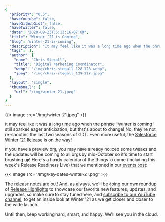 ```yaml
---
{
  "priority": "0.5",
  "haveYoutube": false,
  "haveGithubGist": false,
  "haveTwitter": false,
  "date": "2020-09-23T15:13:16-07:00",
  "title": "Winter ’21 is Coming",
  "Slug": "winter-21-is-coming",
  "description": "It may feel like it was a long time ago when the phrase “Winter is coming” still sparked eager anticipation, but that’s about to change…",
  "tags": [],
  "author": {
    "name": "Chris Stegall",
    "title": "Digital Marketing Coordinator",
    "webp": "/img/chris-stegall_128-128.webp",
    "jpeg": "/img/chris-stegall_128-128.jpeg"
  },
  "layout": "single",
  "thumbnail": {
    "url": "/img/winter-21.jpeg"
  }
}
---
```


{{< image src="/img/winter-21.jpeg" >}}

It may feel like it was a long time ago when the phrase "Winter is coming" still sparked eager anticipation, but that's about to change! No, they're not re-shooting the last two seasons of GOT. Even more useful, the [Salesforce Winter '21 Release](https://releasenotes.docs.salesforce.com/en-us/winter21/release-notes/rn_other_resources.htm) is on the way!

If you have a preview org, you may have already noticed some tweaks and the updates will be coming to all orgs by mid-October so it's time to start brushing up! Here's a handy calendar of the things to come (including this week's Release Readiness Live) that we mentioned in our [events post](https://medium.com/creme-de-la-crm/mark-your-calendars-best-upcoming-events-september-21-2020-september-25-2020-3ca4ba233b8b):

{{< image src="/img/key-dates-winter-21.png" >}}

The [release notes](https://releasenotes.docs.salesforce.com/en-us/winter21/release-notes/rn_other_resources.htm) are out! And, as always, we'll be doing our own roundup of [Release Highlights](https://medium.com/creme-de-la-crm/tagged/release-highlights) to showcase our favorite new features, updates, and upgrades, so make sure to stay tuned here, and [subscribe to our YouTube channel](https://www.youtube.com/c/MkpartnersHQ/videos?view=57&flow=grid), to get an inside look at Winter '21 as we get closer and closer to the wide launch.

Until then, keep working hard, smart, and happy. We'll see you in the cloud.
